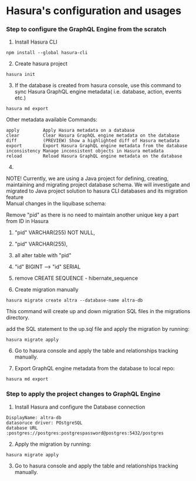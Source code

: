 # Hasura's configuration and usages

### Step to configure the GraphQL Engine from the scratch

1. Install Hasura CLI

```shell
npm install --global hasura-cli
```

2. Create hasura project

```shell
hasura init
```

3. If the database is created from hasura console, use this command to sync Hasura GraphQL engine metadata( i.e.
   database, action, events etc.)

```shell
hasura md export
```

Other metadata available Commands:

```shell
apply         Apply Hasura metadata on a database
clear         Clear Hasura GraphQL engine metadata on the database
diff          (PREVIEW) Show a highlighted diff of Hasura metadata
export        Export Hasura GraphQL engine metadata from the database
inconsistency Manage inconsistent objects in Hasura metadata
reload        Reload Hasura GraphQL engine metadata on the database
```

4.

NOTE! Currently, we are using a Java project for defining, creating, maintaining and migrating project database schema.
We will investigate and migrated to Java project solution to hasura CLI databases and its migration feature  
Manual changes in the liquibase schema:

Remove "pid" as there is no need to maintain another unique key a part from ID in Hasura

1. "pid" VARCHAR(255) NOT NULL,
2. "pid" VARCHAR(255),
3. all alter table with "pid"
4. "id" BIGINT --> "id" SERIAL
5. remove CREATE SEQUENCE  - hibernate_sequence

6. Create migration manually

```shell
hasura migrate create altra --database-name altra-db
```

This command will create up and down migration SQL files in the migrations directory.

add the SQL statement to the up.sql file and apply the migration by running:

```shell
hasura migrate apply
```

6. Go to hasura console and apply the table and relationships tracking manually.

7. Export GraphQL engine metadata from the database to local repo:

```shell
hasura md export
```

### Step to apply the project changes to GraphQL Engine

1. Install Hasura and configure the Database connection

```shell
DisplayName: altra-db
datasoruce driver: POstgreSQL
database URL :postgres://postgres:postgrespassword@postgres:5432/postgres
```

2. Apply the migration by running:

```shell
hasura migrate apply
```

3. Go to hasura console and apply the table and relationships tracking manually.
